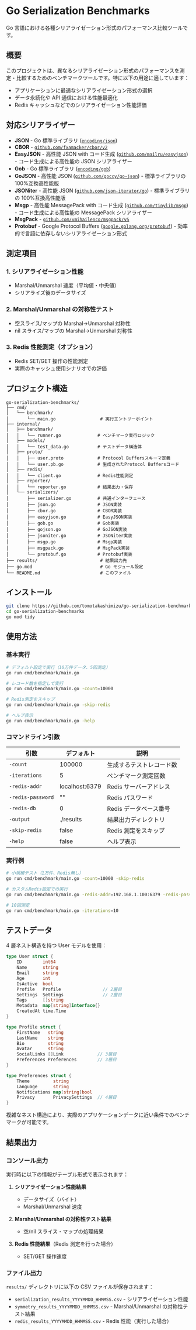 # Go Serialization Benchmarks

Go 言語における各種シリアライゼーション形式のパフォーマンス比較ツールです。

## 概要

このプロジェクトは、異なるシリアライゼーション形式のパフォーマンスを測定・比較するためのベンチマークツールです。特に以下の用途に適しています：

- アプリケーションに最適なシリアライゼーション形式の選択
- データ永続化や API 通信における性能最適化
- Redis キャッシュなどでのシリアライゼーション性能評価

## 対応シリアライザー

- **JSON** - Go 標準ライブラリ ([`encoding/json`](https://pkg.go.dev/encoding/json))
- **CBOR** - [`github.com/fxamacker/cbor/v2`](https://github.com/fxamacker/cbor)
- **EasyJSON** - 高性能 JSON with コード生成 ([`github.com/mailru/easyjson`](https://github.com/mailru/easyjson)) - コード生成による高性能の JSON シリアライザー
- **Gob** - Go 標準ライブラリ ([`encoding/gob`](https://pkg.go.dev/encoding/gob))
- **GoJSON** - 高性能 JSON ([`github.com/goccy/go-json`](https://github.com/goccy/go-json)) - 標準ライブラリの 100%互換高性能版
- **JSONiter** - 高性能 JSON ([`github.com/json-iterator/go`](https://github.com/json-iterator/go)) - 標準ライブラリの 100%互換高性能版
- **Msgp** - 高性能 MessagePack with コード生成 ([`github.com/tinylib/msgp`](https://github.com/tinylib/msgp)) - コード生成による高性能の MessagePack シリアライザー
- **MsgPack** - [`github.com/vmihailenco/msgpack/v5`](https://github.com/vmihailenco/msgpack)
- **Protobuf** - Google Protocol Buffers ([`google.golang.org/protobuf`](https://pkg.go.dev/google.golang.org/protobuf#section-readme)) - 効率的で言語に依存しないシリアライゼーション形式

## 測定項目

### 1. シリアライゼーション性能

- Marshal/Unmarshal 速度（平均値・中央値）
- シリアライズ後のデータサイズ

### 2. Marshal/Unmarshal の対称性テスト

- 空スライス/マップの Marshal→Unmarshal 対称性
- nil スライス/マップの Marshal→Unmarshal 対称性

### 3. Redis 性能測定（オプション）

- Redis SET/GET 操作の性能測定
- 実際のキャッシュ使用シナリオでの評価

## プロジェクト構造

```
go-serialization-benchmarks/
├── cmd/
│   └── benchmark/
│       └── main.go                 # 実行エントリーポイント
├── internal/
│   ├── benchmark/
│   │   └── runner.go              # ベンチマーク実行ロジック
│   ├── models/
│   │   └── test_data.go           # テストデータ構造体
│   ├── proto/
│   │   ├── user.proto             # Protocol Buffersスキーマ定義
│   │   └── user.pb.go             # 生成されたProtocol Buffersコード
│   ├── redis/
│   │   └── client.go              # Redis性能測定
│   ├── reporter/
│   │   └── reporter.go            # 結果出力・保存
│   └── serializers/
│       ├── serializer.go          # 共通インターフェース
│       ├── json.go                # JSON実装
│       ├── cbor.go                # CBOR実装
│       ├── easyjson.go            # EasyJSON実装
│       ├── gob.go                 # Gob実装
│       ├── gojson.go              # GoJSON実装
│       ├── jsoniter.go            # JSONiter実装
│       ├── msgp.go                # Msgp実装
│       ├── msgpack.go             # MsgPack実装
│       └── protobuf.go            # Protobuf実装
├── results/                        # 結果出力先
├── go.mod                          # Go モジュール設定
└── README.md                       # このファイル
```

## インストール

```bash
git clone https://github.com/tomotakashimizu/go-serialization-benchmarks.git
cd go-serialization-benchmarks
go mod tidy
```

## 使用方法

### 基本実行

```bash
# デフォルト設定で実行（10万件データ、5回測定）
go run cmd/benchmark/main.go

# レコード数を指定して実行
go run cmd/benchmark/main.go -count=10000

# Redis測定をスキップ
go run cmd/benchmark/main.go -skip-redis

# ヘルプ表示
go run cmd/benchmark/main.go -help
```

### コマンドライン引数

| 引数              | デフォルト     | 説明                     |
| ----------------- | -------------- | ------------------------ |
| `-count`          | 100000         | 生成するテストレコード数 |
| `-iterations`     | 5              | ベンチマーク測定回数     |
| `-redis-addr`     | localhost:6379 | Redis サーバーアドレス   |
| `-redis-password` | ""             | Redis パスワード         |
| `-redis-db`       | 0              | Redis データベース番号   |
| `-output`         | ./results      | 結果出力ディレクトリ     |
| `-skip-redis`     | false          | Redis 測定をスキップ     |
| `-help`           | false          | ヘルプ表示               |

### 実行例

```bash
# 小規模テスト（1万件、Redis無し）
go run cmd/benchmark/main.go -count=10000 -skip-redis

# カスタムRedis設定での実行
go run cmd/benchmark/main.go -redis-addr=192.168.1.100:6379 -redis-password=secret

# 10回測定
go run cmd/benchmark/main.go -iterations=10
```

## テストデータ

4 層ネスト構造を持つ User モデルを使用：

```go
type User struct {
    ID        int64
    Name      string
    Email     string
    Age       int
    IsActive  bool
    Profile   Profile                // 2層目
    Settings  Settings               // 2層目
    Tags      []string
    Metadata  map[string]interface{}
    CreatedAt time.Time
}

type Profile struct {
    FirstName   string
    LastName    string
    Bio         string
    Avatar      string
    SocialLinks []Link             // 3層目
    Preferences Preferences        // 3層目
}

type Preferences struct {
    Theme         string
    Language      string
    Notifications map[string]bool
    Privacy       PrivacySettings  // 4層目
}
```

複雑なネスト構造により、実際のアプリケーションデータに近い条件でのベンチマークが可能です。

## 結果出力

### コンソール出力

実行時に以下の情報がテーブル形式で表示されます：

1. **シリアライゼーション性能結果**

   - データサイズ（バイト）
   - Marshal/Unmarshal 速度

2. **Marshal/Unmarshal の対称性テスト結果**

   - 空/nil スライス・マップの処理結果

3. **Redis 性能結果**（Redis 測定を行った場合）
   - SET/GET 操作速度

### ファイル出力

`results/` ディレクトリに以下の CSV ファイルが保存されます：

- `serialization_results_YYYYMMDD_HHMMSS.csv` - シリアライゼーション性能
- `symmetry_results_YYYYMMDD_HHMMSS.csv` - Marshal/Unmarshal の対称性テスト結果
- `redis_results_YYYYMMDD_HHMMSS.csv` - Redis 性能（実行した場合）
